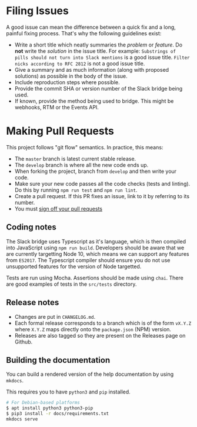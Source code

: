 # Filing Issues
A good issue can mean the difference between a quick fix and a long, painful fixing process. That's why the
following guidelines exist:

 - Write a short title which neatly summaries the *problem* or *feature*. Do **not** write the *solution* in the issue title.
   For example: `Substrings of pills should not turn into Slack mentions` is a good issue title. `Filter nicks according to RFC 2812`
   is not a good issue title.
 - Give a summary and as much information (along with proposed solutions) as possible in the body of the issue.
 - Include reproduction steps where possible.
 - Provide the commit SHA or version number of the Slack bridge being used.
 - If known, provide the method being used to bridge. This might be webhooks, RTM or the Events API.

# Making Pull Requests
This project follows "git flow" semantics. In practice, this means:
 - The `master` branch is latest current stable release.
 - The `develop` branch is where all the new code ends up.
 - When forking the project, branch from `develop` and then write your code.
 - Make sure your new code passes all the code checks (tests and linting). Do this by running
   `npm run test` and `npm run lint`.
 - Create a pull request. If this PR fixes an issue, link to it by referring to its number.
 - You must [sign off your pull requests](https://github.com/matrix-org/synapse/blob/master/CONTRIBUTING.rst#sign-off)

## Coding notes
The Slack bridge uses Typescript as it's language, which is then compiled into JavaScript using `npm run build`.
Developers should be aware that we are currently targetting Node 10, which means we can support any features from
`ES2017`. The Typescript compiler should ensure you do not use unsupported features for the version of Node targetted.
 
Tests are run using Mocha. Assertions should be made using `chai`. There are good examples of tests
in the `src/tests` directory.

## Release notes
 - Changes are put in `CHANGELOG.md`.
 - Each formal release corresponds to a branch which is of the form `vX.Y.Z` where `X.Y.Z` maps
   directly onto the `package.json` (NPM) version.
 - Releases are also tagged so they are present on the Releases page on Github.

## Building the documentation

You can build a rendered version of the help documentation by using `mkdocs`.

This requires you to have `python3` and `pip` installed.

```sh
# For Debian-based platforms
$ apt install python3 python3-pip
$ pip3 install -r docs/requirements.txt
mkdocs serve
```
